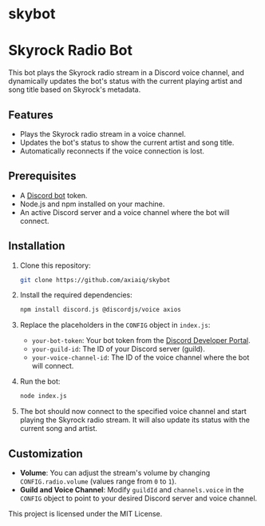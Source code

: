 # skybot
 
# Skyrock Radio Bot

This bot plays the Skyrock radio stream in a Discord voice channel, and dynamically updates the bot's status with the current playing artist and song title based on Skyrock's metadata.

## Features
- Plays the Skyrock radio stream in a voice channel.
- Updates the bot's status to show the current artist and song title.
- Automatically reconnects if the voice connection is lost.

## Prerequisites
- A [Discord bot](https://discord.com/developers/applications) token.
- Node.js and npm installed on your machine.
- An active Discord server and a voice channel where the bot will connect.

## Installation

1. Clone this repository:
    ```bash
    git clone https://github.com/axiaiq/skybot
    ```

2. Install the required dependencies:
    ```bash
    npm install discord.js @discordjs/voice axios
    ```

3. Replace the placeholders in the `CONFIG` object in `index.js`:
    - `your-bot-token`: Your bot token from the [Discord Developer Portal](https://discord.com/developers/applications).
    - `your-guild-id`: The ID of your Discord server (guild).
    - `your-voice-channel-id`: The ID of the voice channel where the bot will connect.

4. Run the bot:
    ```bash
    node index.js
    ```

5. The bot should now connect to the specified voice channel and start playing the Skyrock radio stream. It will also update its status with the current song and artist.

## Customization
- **Volume**: You can adjust the stream's volume by changing `CONFIG.radio.volume` (values range from `0` to `1`).
- **Guild and Voice Channel**: Modify `guildId` and `channels.voice` in the `CONFIG` object to point to your desired Discord server and voice channel.

This project is licensed under the MIT License.